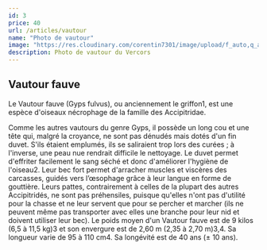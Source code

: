 ```yaml
---
id: 3
price: 40
url: /articles/vautour
name: "Photo de vautour"
image: "https://res.cloudinary.com/corentin7301/image/upload/f_auto,q_auto/v1/corentinperroux.fr/animaliere/Vautours7_haidqj.jpg"
description: Photo de vautour du Vercors
---
```


## Vautour fauve

Le Vautour fauve (Gyps fulvus), ou anciennement le griffon1, est une espèce d'oiseaux nécrophage de la famille des Accipitridae.

Comme les autres vautours du genre Gyps, il possède un long cou et une tête qui, malgré la croyance, ne sont pas dénudés mais dotés d'un fin duvet. S'ils étaient emplumés, ils se saliraient trop lors des curées ; à l'inverse, une peau nue rendrait difficile le nettoyage. Le duvet permet d'effriter facilement le sang séché et donc d'améliorer l'hygiène de l'oiseau2. Leur bec fort permet d'arracher muscles et viscères des carcasses, guidés vers l’œsophage grâce à leur langue en forme de gouttière. Leurs pattes, contrairement à celles de la plupart des autres Accipitridés, ne sont pas préhensiles, puisque qu'elles n'ont pas d'utilité pour la chasse et ne leur servent que pour se percher et marcher (ils ne peuvent même pas transporter avec elles une branche pour leur nid et doivent utiliser leur bec). Le poids moyen d'un Vautour fauve est de 9 kilos (6,5 à 11,5 kg)3 et son envergure est de 2,60 m (2,35 à 2,70 m)3,4. Sa longueur varie de 95 à 110 cm4. Sa longévité est de 40 ans (± 10 ans).